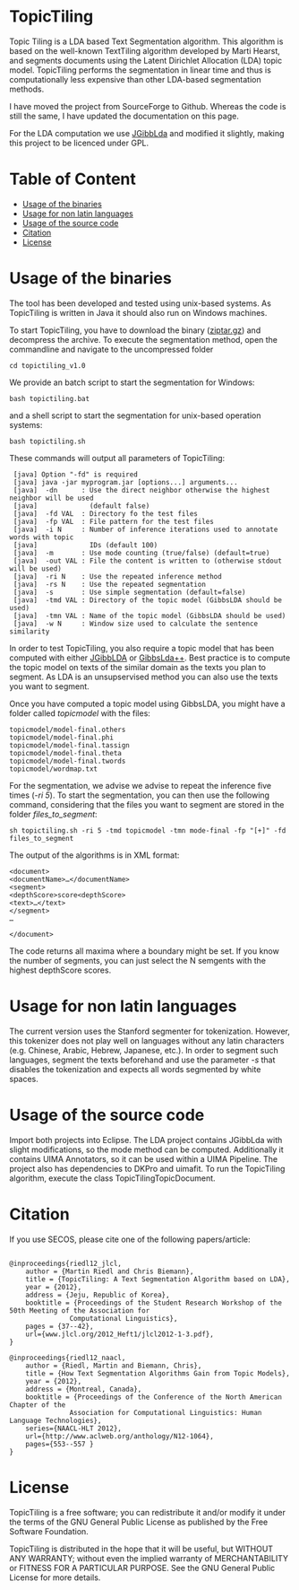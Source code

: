 # TopicTiling

Topic Tiling is a LDA based Text Segmentation algorithm. 
This algorithm is based on the well-known TextTiling 
algorithm developed by Marti Hearst, and segments documents using the Latent 
Dirichlet Allocation (LDA) topic model. TopicTiling performs 
the segmentation in linear time and thus is computationally 
less expensive than other LDA-based segmentation methods. 

I have moved the project from SourceForge to Github. Whereas the code is still the same, I have updated the documentation on this page. 

For the LDA computation we use [JGibbLda](http://jgibblda.sourceforge.net/) and modified it slightly, making this project to be licenced under GPL.


Table of Content
================


  * [Usage of the binaries](#usage-of-the-binaries)
  * [Usage for non latin languages](#Usage-for-non-latin-languages)
  * [Usage of the source code](#usage-of-the-source-code)
  * [Citation](#citation)
  * [License](#license)




Usage of the binaries
===============

The tool has been developed and tested using unix-based systems.
As TopicTiling is written in Java it should also run on Windows
machines. 

To start TopicTiling, you have to download the binary ([zip](https://github.com/riedlma/topictiling/releases/download/v1.0/topictiling_v1.0.zip)[tar.gz](https://github.com/riedlma/topictiling/releases/download/v1.0/topictiling_v1.0.tar.gz)) and decompress the archive. To execute the segmentation method, open the commandline and navigate to the uncompressed folder

```
cd topictiling_v1.0
```

We provide an batch script to start the segmentation for Windows:
```
bash topictiling.bat
```
and a shell script to start the segmentation for unix-based operation systems:
```
bash topictiling.sh
```

These commands will output all parameters of TopicTiling:


```
 [java] Option "-fd" is required
 [java] java -jar myprogram.jar [options...] arguments...
 [java]  -dn      : Use the direct neighbor otherwise the highest neighbor will be used
 [java]             (default false)
 [java]  -fd VAL  : Directory fo the test files
 [java]  -fp VAL  : File pattern for the test files
 [java]  -i N     : Number of inference iterations used to annotate words with topic
 [java]             IDs (default 100)
 [java]  -m       : Use mode counting (true/false) (default=true)
 [java]  -out VAL : File the content is written to (otherwise stdout will be used)
 [java]  -ri N    : Use the repeated inference method
 [java]  -rs N    : Use the repeated segmentation
 [java]  -s       : Use simple segmentation (default=false)
 [java]  -tmd VAL : Directory of the topic model (GibbsLDA should be used)
 [java]  -tmn VAL : Name of the topic model (GibbsLDA should be used)
 [java]  -w N     : Window size used to calculate the sentence similarity
```

In order to test TopicTiling, you also require a topic model that has been computed with either [JGibbLDA](http://jgibblda.sourceforge.net/) or [GibbsLda++](http://gibbslda.sourceforge.net/). Best practice is to compute the topic model on texts of the similar domain as the texts you plan to segment. As LDA is an unsupservised method you can also use the texts you want to segment. 

Once you have computed a topic model using GibbsLDA, you might have a folder called *topicmodel* with the files:
```
topicmodel/model-final.others
topicmodel/model-final.phi
topicmodel/model-final.tassign
topicmodel/model-final.theta
topicmodel/model-final.twords
topicmodel/wordmap.txt
```


For the segmentation, we advise we advise to repeat the inference five times (*-ri 5*). To start the segmentation, you can then use the following command, considering that the files you want to segment are stored in the folder *files_to_segment*:

```
sh topictiling.sh -ri 5 -tmd topicmodel -tmn mode-final -fp "[+]" -fd files_to_segment
```

The output of the algorithms is in XML format:

```
<document>
<documentName>…</documentName>
<segment>
<depthScore>score<depthScore>
<text>…</text>
</segment>
…

</document>
```

The code returns all maxima where a boundary might be set. If you know the number of segments, you can just select the N semgents with the highest depthScore scores. 


Usage for non latin languages
===============
The current version uses the Stanford segmenter for tokenization. However, this tokenizer does not play well on languages without any latin characters (e.g. Chinese, Arabic, Hebrew, Japanese, etc.). In order to segment such languages, segment the texts beforehand and use the parameter *-s* that disables the tokenization and expects all words segmented by white spaces.

Usage of the source code
===============
Import both projects into Eclipse. The LDA project contains JGibbLda with slight modifications, so the mode method can be computed. Additionally it contains UIMA Annotators, so it can be used within a UIMA Pipeline. The project also has dependencies to DKPro and uimafit. To run the TopicTiling algorithm, execute the class TopicTilingTopicDocument. 

Citation
===============
If you use SECOS, please cite one of the following papers/article:

```

@inproceedings{riedl12_jlcl,
	author = {Martin Riedl and Chris Biemann},
	title = {TopicTiling: A Text Segmentation Algorithm based on LDA},
	year = {2012},
	address = {Jeju, Republic of Korea},
	booktitle = {Proceedings of the Student Research Workshop of the 50th Meeting of the Association for
               Computational Linguistics},
	pages = {37--42},
	url={www.jlcl.org/2012_Heft1/jlcl2012-1-3.pdf},
}

@inproceedings{riedl12_naacl,
	author = {Riedl, Martin and Biemann, Chris},
	title = {How Text Segmentation Algorithms Gain from Topic Models},
	year = {2012},
	address = {Montreal, Canada},
	booktitle = {Proceedings of the Conference of the North American Chapter of the
               Association for Computational Linguistics: Human Language Technologies},
	series={NAACL-HLT 2012},
	url={http://www.aclweb.org/anthology/N12-1064},
	pages={553--557 }
}
```



License
===============
TopicTiling is a free software; you can redistribute it and/or modify it under the terms of the GNU General Public License as published by the Free Software Foundation.

TopicTiling is distributed in the hope that it will be useful, but WITHOUT ANY WARRANTY; without even the implied warranty of MERCHANTABILITY or FITNESS FOR A PARTICULAR PURPOSE. See the GNU General Public License for more details.



